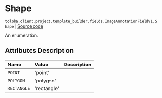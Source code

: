 # Shape
`toloka.client.project.template_builder.fields.ImageAnnotationFieldV1.Shape` | [Source code](https://github.com/Toloka/toloka-kit/blob/v1.1.0.post1/src/client/project/template_builder/fields.py#L290)

An enumeration.

## Attributes Description

| Name | Value | Description |
| :------| :-----------| :----------| 
`POINT`|'point'|
`POLYGON`|'polygon'|
`RECTANGLE`|'rectangle'|
